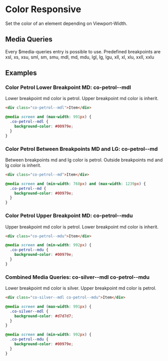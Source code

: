 # Color Responsive

Set the color of an element depending on Viewport-Width.

## Media Queries

Every \$media-queries entry is possible to use. Predefined breakpoints are xsl, xs, xsu, sml, sm, smu, mdl, md, mdu, lgl, lg, lgu, xll, xl, xlu, xxll, xxlu

## Examples

### Color Petrol Lower Breakpoint MD: **co-petrol--mdl**

Lower breakpoint md color is petrol. Upper breakpoint md color is inherit.

```html
<div class="co-petrol--mdl">Item</div>
```

```css
@media screen and (max-width: 991px) {
  .co-petrol--mdl {
    background-color: #00979e;
  }
}
```

### Color Petrol Between Breakpoints MD and LG: **co-petrol--md**

Between breakpoints md and lg color is petrol. Outside breakpoints md and lg color is inherit.

```html
<div class="co-petrol--md">Item</div>
```

```css
@media screen and (min-width: 768px) and (max-width: 1239px) {
  .co-petrol--md {
    background-color: #00979e;
  }
}
```

### Color Petrol Upper Breakpoint MD: **co-petrol--mdu**

Upper breakpoint md color is petrol. Lower breakpoint md color is inherit.

```html
<div class="co-petrol--mdu">Item</div>
```

```css
@media screen and (min-width: 992px) {
  .co-petrol--mdu {
    background-color: #00979e;
  }
}
```

### Combined Media Queries: **co-silver--mdl co-petrol--mdu**

Lower breakpoint md color is silver. Upper breakpoint md color is petrol.

```html
<div class="co-silver--mdl co-petrol--mdu">Item</div>
```

```css
@media screen and (max-width: 991px) {
  .co-silver--mdl {
    background-color: #d7d7d7;
  }
}

@media screen and (min-width: 992px) {
  .co-petrol--mdu {
    background-color: #00979e;
  }
}
```
